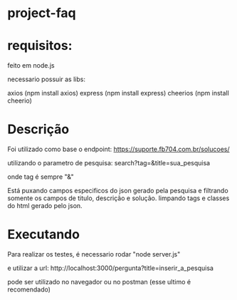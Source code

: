 # project-faq

# requisitos:

feito em node.js

necessario possuir as libs:

axios (npm install axios)
express (npm install express)
cheerios (npm install cheerio)

# Descrição

Foi utilizado como base o endpoint:
https://suporte.fb704.com.br/solucoes/

utilizando o parametro de pesquisa: search?tag=&title=sua_pesquisa

onde tag é sempre "&"

Está puxando campos especificos do json gerado pela pesquisa e filtrando somente os campos de titulo, descrição e solução. limpando tags e classes do html gerado pelo json.

# Executando

Para realizar os testes, é necessario rodar "node server.js"

e utilizar a url: http://localhost:3000/pergunta?title=inserir_a_pesquisa

pode ser utilizado no navegador ou no postman (esse ultimo é recomendado)
